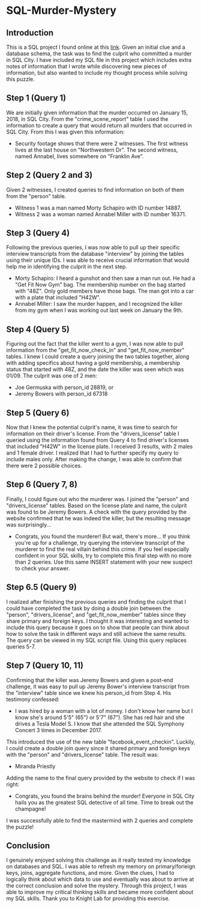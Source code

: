 # SQL-Murder-Mystery

## Introduction
This is a SQL project I found online at this [link](https://mystery.knightlab.com/). Given an initial clue and a database schema, the task was to find the culprit who committed a murder in SQL City. I have included my SQL file in this project which includes extra notes of information that I wrote while discovering new pieces of information, but also wanted to include my thought process while solving this puzzle.

## Step 1 (Query 1)
We are initially given information that the murder occurred on January 15, 2018, in SQL City. From the "crime_scene_report" table I used the information to create a query that would return all murders that occurred in SQL City. From this I was given this information:
* Security footage shows that there were 2 witnesses. The first witness lives at the last house on "Northwestern Dr". The second witness, named Annabel, lives somewhere on "Franklin Ave".

## Step 2 (Query 2 and 3)
Given 2 witnesses, I created queries to find information on both of them from the "person" table.
* Witness 1 was a man named Morty Schapiro with ID number 14887.
* Witness 2 was a woman named Annabel Miller with ID number 16371.

## Step 3 (Query 4)
Following the previous queries, I was now able to pull up their specific interview transcripts from the database "interview" by joining the tables using their unique IDs. I was able to receive crucial information that would help me in identifying the culprit in the next step.
* Morty Schapiro: I heard a gunshot and then saw a man run out. He had a "Get Fit Now Gym" bag. The membership number on the bag started with "48Z". Only gold members have those bags. The man got into a car with a plate that included "H42W".
* Annabel Miller: I saw the murder happen, and I recognized the killer from my gym when I was working out last week on January the 9th.

## Step 4 (Query 5)
Figuring out the fact that the killer went to a gym, I was now able to pull information from the "get_fit_now_check_in" and "get_fit_now_member" tables. I knew I could create a query joining the two tables together, along with adding specifics about having a gold membership, a membership status that started with 48Z, and the date the killer was seen which was 01/09. The culprit was one of 2 men:
* Joe Germuska with person_id 28819, or
* Jeremy Bowers with person_id 67318

## Step 5 (Query 6)
Now that I knew the potential culprit's name, it was time to search for information on their driver's license. From the "drivers_license" table I queried using the information found from Query 4 to find driver's licenses that included "H42W" in the license plate. I received 3 results, with 2 males and 1 female driver. I realized that I had to further specify my query to include males only. After making the change, I was able to confirm that there were 2 possible choices.

## Step 6 (Query 7, 8)
Finally, I could figure out who the murderer was. I joined the "person" and "drivers_license" tables. Based on the license plate and name, the culprit was found to be Jeremy Bowers. A check with the query provided by the website confirmed that he was indeed the killer, but the resulting message was surprisingly...
* Congrats, you found the murderer! But wait, there's more... If you think you're up for a challenge, try querying the interview transcript of the murderer to find the real villain behind this crime. If you feel especially confident in your SQL skills, try to complete this final step with no more than 2 queries. Use this same INSERT statement with your new suspect to check your answer.

## Step 6.5 (Query 9)
I realized after finishing the previous queries and finding the culprit that I could have completed the task by doing a double join between the "person", "drivers_license", and "get_fit_now_member" tables since they share primary and foreign keys. I thought it was interesting and wanted to include this query because it goes on to show that people can think about how to solve the task in different ways and still achieve the same results. The query can be viewed in my SQL script file. Using this query replaces queries 5-7.

## Step 7 (Query 10, 11)
Confirming that the killer was Jeremy Bowers and given a post-end challenge, it was easy to pull up Jeremy Bower's interview transcript from the "interview" table since we knew his person_id from Step 4. His testimony confessed:
* I was hired by a woman with a lot of money. I don't know her name but I know she's around 5'5" (65") or 5'7" (67"). She has red hair and she drives a Tesla Model S. I know that she attended the SQL Symphony Concert 3 times in December 2017.

This introduced the use of the new table "facebook_event_checkin". Luckily, I could create a double join query since it shared primary and foreign keys with the "person" and "drivers_license" table. The result was:
* Miranda Priestly

Adding the name to the final query provided by the website to check if I was right:
* Congrats, you found the brains behind the murder! Everyone in SQL City hails you as the greatest SQL detective of all time. Time to break out the champagne!

I was successfully able to find the mastermind with 2 queries and complete the puzzle!

## Conclusion
I genuinely enjoyed solving this challenge as it really tested my knowledge on databases and SQL. I was able to refresh my memory on primary/forieign keys, joins, aggregate functions, and more. Given the clues, I had to logically think about which data to use and eventually was about to arrive at the correct conclusion and solve the mystery. Through this project, I was able to improve my critical thinking skills and became more confident about my SQL skills. Thank you to Knight Lab for providing this exercise.
